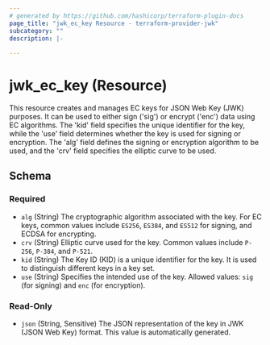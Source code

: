 ```yaml
---
# generated by https://github.com/hashicorp/terraform-plugin-docs
page_title: "jwk_ec_key Resource - terraform-provider-jwk"
subcategory: ""
description: |-
  
---
```


# jwk_ec_key (Resource)

This resource creates and manages EC keys for JSON Web Key (JWK) purposes.
It can be used to either sign ('sig') or encrypt ('enc') data using EC algorithms.
The 'kid' field specifies the unique identifier for the key, while the 'use' field determines 
whether the key is used for signing or encryption. The 'alg' field defines the signing or 
encryption algorithm to be used, and the 'crv' field specifies the elliptic curve to be used.


<!-- schema generated by tfplugindocs -->
## Schema

### Required

- `alg` (String) The cryptographic algorithm associated with the key. For EC keys, common values include `ES256`, `ES384`, and `ES512` for signing, and ECDSA for encrypting.
- `crv` (String) Elliptic curve used for the key. Common values include `P-256`, `P-384`, and `P-521`.
- `kid` (String) The Key ID (KID) is a unique identifier for the key. It is used to distinguish different keys in a key set.
- `use` (String) Specifies the intended use of the key. Allowed values: `sig` (for signing) and `enc` (for encryption).

### Read-Only

- `json` (String, Sensitive) The JSON representation of the key in JWK (JSON Web Key) format. This value is automatically generated.
